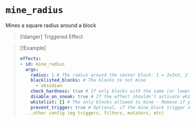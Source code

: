 # `mine_radius`

Mines a square radius around a block

> [!danger] Triggered Effect

> [!Example]
> ```yaml
> effects:
> - id: mine_radius
>   args:
>     radius: 1 # The radius around the center block: 1 = 3x3x3, 2 = 5x5x5, etc
>     blacklisted_blocks: # The blocks to not mine
>       - obsidian
>     check_hardness: true # If only blocks with the same (or lower) hardness than the mined block can be broken
>     disable_on_sneak: true # If the effect shouldn't activate while sneaking
>     whitelist: [] # The only blocks allowed to mine - Remove if you don't want this
>     prevent_trigger: true # Optional, if the mine_block trigger should not be called from this
>   ...other config (eg triggers, filters, mutators, etc)
> ```
